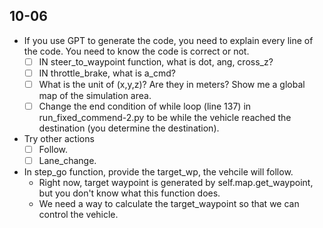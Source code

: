 ## 10-06
* If you use GPT to generate the code, you need to explain every line of the code. You need to know the code is correct or not.
    * [ ] IN steer_to_waypoint function, what is dot, ang, cross_z? 
    * [ ] IN throttle_brake, what is a_cmd?
    * [ ] What is the unit of (x,y,z)? Are they in meters? Show me a global map of the simulation area.  
    * [ ] Change the end condition of while loop (line 137) in run_fixed_commend-2.py to be while the vehicle reached the destination (you determine the destination). 

* Try other actions 
    * [ ] Follow. 
    * [ ] Lane_change.

* In step_go function, provide the target_wp, the vehcile will follow. 
    * Right now, target waypoint is generated by self.map.get_waypoint, but you don't know what this function does. 
    * We need a way to calculate the target_waypoint so that we can control the vehicle.
